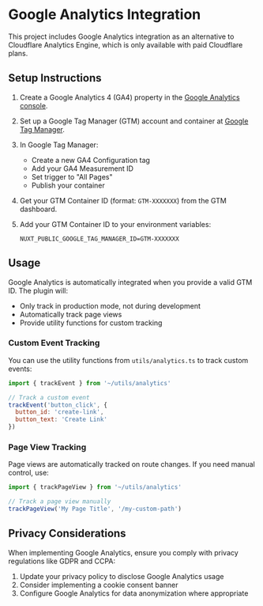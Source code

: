 # Google Analytics Integration

This project includes Google Analytics integration as an alternative to Cloudflare Analytics Engine, which is only available with paid Cloudflare plans.

## Setup Instructions

1. Create a Google Analytics 4 (GA4) property in the [Google Analytics console](https://analytics.google.com/).

2. Set up a Google Tag Manager (GTM) account and container at [Google Tag Manager](https://tagmanager.google.com/).

3. In Google Tag Manager:
   - Create a new GA4 Configuration tag
   - Add your GA4 Measurement ID
   - Set trigger to "All Pages"
   - Publish your container

4. Get your GTM Container ID (format: `GTM-XXXXXXX`) from the GTM dashboard.

5. Add your GTM Container ID to your environment variables:
   ```
   NUXT_PUBLIC_GOOGLE_TAG_MANAGER_ID=GTM-XXXXXXX
   ```

## Usage

Google Analytics is automatically integrated when you provide a valid GTM ID. The plugin will:

- Only track in production mode, not during development
- Automatically track page views 
- Provide utility functions for custom tracking

### Custom Event Tracking

You can use the utility functions from `utils/analytics.ts` to track custom events:

```javascript
import { trackEvent } from '~/utils/analytics'

// Track a custom event
trackEvent('button_click', { 
  button_id: 'create-link',
  button_text: 'Create Link' 
})
```

### Page View Tracking

Page views are automatically tracked on route changes. If you need manual control, use:

```javascript
import { trackPageView } from '~/utils/analytics'

// Track a page view manually
trackPageView('My Page Title', '/my-custom-path')
```

## Privacy Considerations

When implementing Google Analytics, ensure you comply with privacy regulations like GDPR and CCPA:

1. Update your privacy policy to disclose Google Analytics usage
2. Consider implementing a cookie consent banner
3. Configure Google Analytics for data anonymization where appropriate 
